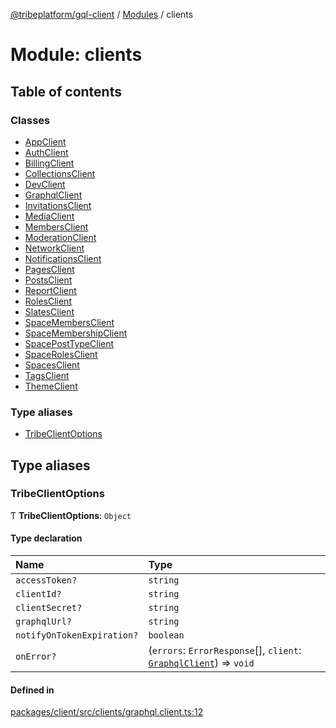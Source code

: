 [@tribeplatform/gql-client](../README.md) / [Modules](../modules.md) / clients

# Module: clients

## Table of contents

### Classes

- [AppClient](../classes/clients.AppClient.md)
- [AuthClient](../classes/clients.AuthClient.md)
- [BillingClient](../classes/clients.BillingClient.md)
- [CollectionsClient](../classes/clients.CollectionsClient.md)
- [DevClient](../classes/clients.DevClient.md)
- [GraphqlClient](../classes/clients.GraphqlClient.md)
- [InvitationsClient](../classes/clients.InvitationsClient.md)
- [MediaClient](../classes/clients.MediaClient.md)
- [MembersClient](../classes/clients.MembersClient.md)
- [ModerationClient](../classes/clients.ModerationClient.md)
- [NetworkClient](../classes/clients.NetworkClient.md)
- [NotificationsClient](../classes/clients.NotificationsClient.md)
- [PagesClient](../classes/clients.PagesClient.md)
- [PostsClient](../classes/clients.PostsClient.md)
- [ReportClient](../classes/clients.ReportClient.md)
- [RolesClient](../classes/clients.RolesClient.md)
- [SlatesClient](../classes/clients.SlatesClient.md)
- [SpaceMembersClient](../classes/clients.SpaceMembersClient.md)
- [SpaceMembershipClient](../classes/clients.SpaceMembershipClient.md)
- [SpacePostTypeClient](../classes/clients.SpacePostTypeClient.md)
- [SpaceRolesClient](../classes/clients.SpaceRolesClient.md)
- [SpacesClient](../classes/clients.SpacesClient.md)
- [TagsClient](../classes/clients.TagsClient.md)
- [ThemeClient](../classes/clients.ThemeClient.md)

### Type aliases

- [TribeClientOptions](clients.md#tribeclientoptions)

## Type aliases

### TribeClientOptions

Ƭ **TribeClientOptions**: `Object`

#### Type declaration

| Name | Type |
| :------ | :------ |
| `accessToken?` | `string` |
| `clientId?` | `string` |
| `clientSecret?` | `string` |
| `graphqlUrl?` | `string` |
| `notifyOnTokenExpiration?` | `boolean` |
| `onError?` | (`errors`: `ErrorResponse`[], `client`: [`GraphqlClient`](../classes/clients.GraphqlClient.md)) => `void` |

#### Defined in

[packages/client/src/clients/graphql.client.ts:12](https://gitlab.com/tribeplatform/tribe-neo/-/blob/master/packages/client/src/clients/graphql.client.ts#L12)
